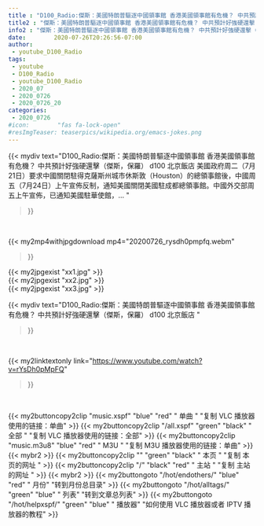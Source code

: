 ```yaml
---
title : "D100_Radio:傑斯：美國特朗普驅逐中國領事館 香港美國領事館有危機？ 中共預計好強硬還擊（傑斯，保羅） d100 北京飯店 "
title2 : "傑斯：美國特朗普驅逐中國領事館 香港美國領事館有危機？ 中共預計好強硬還擊（傑斯，保羅） d100 北京飯店 "
info2 : "傑斯：美國特朗普驅逐中國領事館 香港美國領事館有危機？ 中共預計好強硬還擊（傑斯，保羅） d100 北京飯店 美國政府周二（7月21日）要求中國關閉駐得克薩斯州城市休斯敦（Houston）的總領事館後，中國周五（7月24日）上午宣佈反制，通知美國關閉美國駐成都總領事館。中國外交部周五上午宣佈，已通知美國駐華使館，... "
date:        2020-07-26T20:26:56-07:00
author:
 - youtube_D100_Radio
tags:
 - youtube
 - D100_Radio
 - youtube_D100_Radio
 - 2020_07
 - 2020_0726
 - 2020_0726_20
categories:
 - 2020_0726
#icon:        "fas fa-lock-open"
#resImgTeaser: teaserpics/wikipedia.org/emacs-jokes.png
---
```


{{< mydiv text="D100_Radio:傑斯：美國特朗普驅逐中國領事館 香港美國領事館有危機？ 中共預計好強硬還擊（傑斯，保羅） d100 北京飯店 美國政府周二（7月21日）要求中國關閉駐得克薩斯州城市休斯敦（Houston）的總領事館後，中國周五（7月24日）上午宣佈反制，通知美國關閉美國駐成都總領事館。中國外交部周五上午宣佈，已通知美國駐華使館，... "
>}}
<br>


{{< my2mp4withjpgdownload mp4="20200726_rysdh0pmpfq.webm"
>}}

{{< my2jpgexist "xx1.jpg" >}}<br>
{{< my2jpgexist "xx2.jpg" >}}<br>
{{< my2jpgexist "xx3.jpg" >}}<br>



{{< mydiv text="D100_Radio:傑斯：美國特朗普驅逐中國領事館 香港美國領事館有危機？ 中共預計好強硬還擊（傑斯，保羅） d100 北京飯店 "
>}}
<br>

{{< my2linktextonly link="https://www.youtube.com/watch?v=rYsDh0pMpFQ"
>}}


<br>

{{< my2buttoncopy2clip "music.xspf"        "blue"   "red"    " 单曲 "  "复制 VLC 播放器使用的链接：单曲" >}} {{< my2buttoncopy2clip "/all.xspf"         "green"  "black"  " 全部 "  "复制 VLC 播放器使用的链接：全部" >}} {{< my2buttoncopy2clip "music.m3u8"        "blue"   "red"    " M3U  "    "复制 M3U 播放器使用的链接：单曲" >}} {{< mybr2 >}} {{< my2buttoncopy2clip ""                  "green"  "black"  " 本页 "    "复制 本页的网址 " >}} {{< my2buttoncopy2clip "/"                 "black"  "red"    " 主站 "    "复制 主站的网址 " >}} {{< mybr2 >}} {{< my2buttongoto      "/hot/endothers/"   "blue"   "red"    " 月份"   "转到月份总目录" >}} {{< my2buttongoto      "/hot/alltags/"     "green"  "blue"   " 列表"   "转到文章总列表" >}} {{< my2buttongoto      "/hot/helpxspf/"    "green"  "blue"   " 播放器" "如何使用 VLC 播放器或者 IPTV 播放器的教程" >}} 
